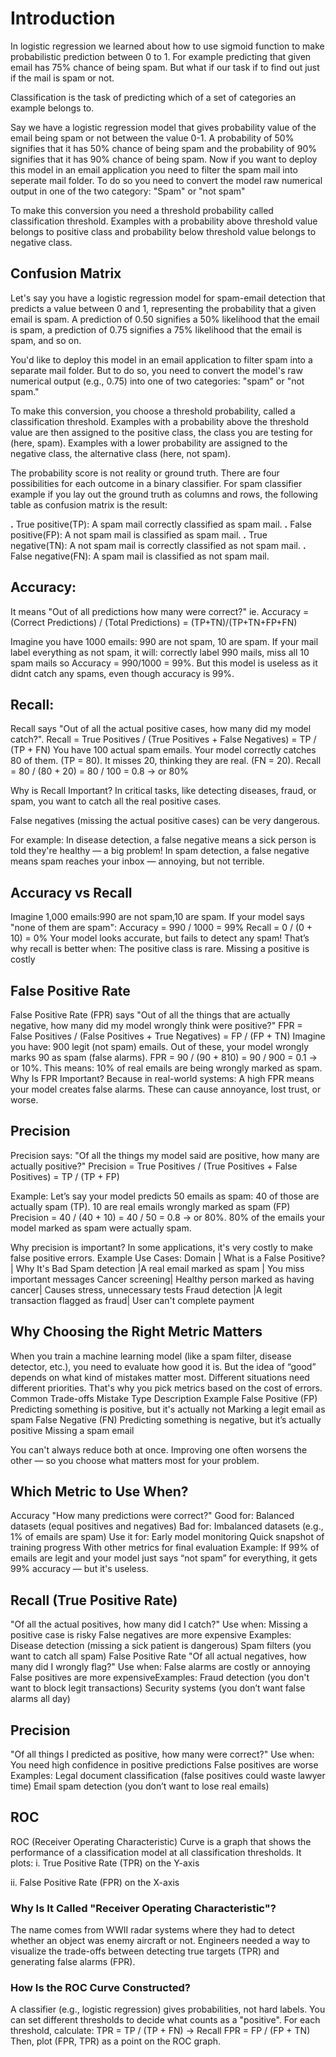 # Introduction

In logistic regression we learned about how to use sigmoid function to make probabilistic prediction between 0 to 1. For example predicting that given email has 75% chance of being spam. But what if our task if to find out just if the mail is spam or not.

Classification is the task of predicting which of a set of categories an example belongs to. 

Say we have a logistic regression model that gives probability value of the email being spam or not between the value 0-1. A probability of 50% signifies that it has 50% chance of being spam and the probability of 90% signifies that it has 90% chance of being spam. Now if you want to deploy this model in an email application you need to filter the spam mail into seperate mail folder. To do so you need to convert the model raw numerical output in one of the two category: "Spam" or "not spam"

To make this conversion you need a threshold probability called classification threshold. Examples with a probability above threshold value belongs to positive class and probability below threshold value belongs to negative class.


## Confusion Matrix
Let's say you have a logistic regression model for spam-email detection that predicts a value between 0 and 1, representing the probability that a given email is spam. A prediction of 0.50 signifies a 50% likelihood that the email is spam, a prediction of 0.75 signifies a 75% likelihood that the email is spam, and so on.

You'd like to deploy this model in an email application to filter spam into a separate mail folder. But to do so, you need to convert the model's raw numerical output (e.g., 0.75) into one of two categories: "spam" or "not spam."

To make this conversion, you choose a threshold probability, called a classification threshold. Examples with a probability above the threshold value are then assigned to the positive class, the class you are testing for (here, spam). Examples with a lower probability are assigned to the negative class, the alternative class (here, not spam).

The probability score is not reality or ground truth. There are four possibilities for each outcome in a binary classifier. For spam classifier example if you lay out the ground truth as columns and rows, the following table as confusion matrix is the result:

**.** True positive(TP): A spam mail correctly classified as spam mail.
**.** False positive(FP): A not spam mail is classified as spam mail.
**.** True negative(TN): A not spam mail is correctly classified as not spam mail.
**.** False negative(FN): A spam mail is classified as not spam mail.

## Accuracy: 
It means "Out of all predictions how many were correct?"
ie. Accuracy = (Correct Predictions) / (Total Predictions)
             = (TP+TN)/(TP+TN+FP+FN)

Imagine you have 1000 emails: 990 are not spam, 10 are spam.
If your mail label everything as not spam, it will: correctly label 990 mails, miss all 10 spam mails
so Accuracy = 990/1000 = 99%.
But this model is useless as it didnt catch any spams, even though accuracy is 99%.

## Recall:
Recall says "Out of all the actual positive cases, how many did my model catch?".
Recall = True Positives / (True Positives + False Negatives)
       = TP / (TP + FN)
You have 100 actual spam emails.
Your model correctly catches 80 of them. (TP = 80). It misses 20, thinking they are real. (FN = 20).
Recall = 80 / (80 + 20) = 80 / 100 = 0.8 → or 80%

Why is Recall Important?
In critical tasks, like detecting diseases, fraud, or spam, you want to catch all the real positive cases.

False negatives (missing the actual positive cases) can be very dangerous.

For example: In disease detection, a false negative means a sick person is told they're healthy — a big problem! In spam detection, a false negative means spam reaches your inbox — annoying, but not terrible.

## Accuracy vs Recall
Imagine 1,000 emails:990 are not spam,10 are spam. If your model says "none of them are spam":
Accuracy = 990 / 1000 = 99% 
Recall = 0 / (0 + 10) = 0% 
Your model looks accurate, but fails to detect any spam! That’s why recall is better when: The positive class is rare. Missing a positive is costly

## False Positive Rate
False Positive Rate (FPR) says "Out of all the things that are actually negative, how many did my model wrongly think were positive?"
FPR = False Positives / (False Positives + True Negatives)
    = FP / (FP + TN)
Imagine you have: 900 legit (not spam) emails. Out of these, your model wrongly marks 90 as spam (false alarms).
FPR = 90 / (90 + 810) = 90 / 900 = 0.1 → or 10%. This means: 10% of real emails are being wrongly marked as spam.
Why Is FPR Important? Because in real-world systems: A high FPR means your model creates false alarms. These can cause annoyance, lost trust, or worse.

## Precision
Precision says: "Of all the things my model said are positive, how many are actually positive?"
Precision = True Positives / (True Positives + False Positives)
          = TP / (TP + FP)

Example:
Let’s say your model predicts 50 emails as spam: 40 of those are actually spam (TP). 10 are real emails wrongly marked as spam (FP)
Precision = 40 / (40 + 10) = 40 / 50 = 0.8 → or 80%. 80% of the emails your model marked as spam were actually spam.

Why precision is important?
In some applications, it's very costly to make false positive errors.
Example Use Cases:
    Domain    |             What is a False Positive?	  |      Why It's Bad
Spam detection	|A real email marked as spam	          | You miss important messages
Cancer screening|	Healthy person marked as having cancer|	Causes stress, unnecessary tests
Fraud detection	|A legit transaction flagged as fraud|	User can't complete payment

## Why Choosing the Right Metric Matters
When you train a machine learning model (like a spam filter, disease detector, etc.), you need to evaluate how good it is. But the idea of “good” depends on what kind of mistakes matter most. Different situations need different priorities. That's why you pick metrics based on the cost of errors.
Common Trade-offs
Mistake Type	Description	Example
False Positive (FP)	Predicting something is positive, but it's actually not	Marking a legit email as spam
False Negative (FN)	Predicting something is negative, but it’s actually positive	Missing a spam email

You can't always reduce both at once. Improving one often worsens the other — so you choose what matters most for your problem.

## Which Metric to Use When?
Accuracy
"How many predictions were correct?"
Good for: Balanced datasets (equal positives and negatives)
Bad for: Imbalanced datasets (e.g., 1% of emails are spam)
Use it for:
Early model monitoring
Quick snapshot of training progress
With other metrics for final evaluation
 Example: If 99% of emails are legit and your model just says “not spam” for everything, it gets 99% accuracy — but it's useless.

## Recall (True Positive Rate)
"Of all the actual positives, how many did I catch?"
Use when:
Missing a positive case is risky
False negatives are more expensive
Examples:
Disease detection (missing a sick patient is dangerous)
Spam filters (you want to catch all spam)
 False Positive Rate
"Of all actual negatives, how many did I wrongly flag?"
Use when:
False alarms are costly or annoying
False positives are more expensiveExamples:
Fraud detection (you don't want to block legit transactions)
Security systems (you don’t want false alarms all day)

## Precision
"Of all things I predicted as positive, how many were correct?"
Use when:
You need high confidence in positive predictions
False positives are worse Examples:
Legal document classification (false positives could waste lawyer time)
Email spam detection (you don’t want to lose real emails)


## ROC 
ROC (Receiver Operating Characteristic) Curve is a graph that shows the performance of a classification model at all classification thresholds.
It plots:
i. True Positive Rate (TPR) on the Y-axis

ii. False Positive Rate (FPR) on the X-axis

 ### Why Is It Called "Receiver Operating Characteristic"?
 The name comes from WWII radar systems where they had to detect whether an object was enemy aircraft or not. Engineers needed a way to visualize the trade-offs between detecting true targets (TPR) and generating false alarms (FPR).
 ### How Is the ROC Curve Constructed?
  A classifier (e.g., logistic regression) gives probabilities, not hard labels. You can set different thresholds to decide what counts as a "positive".
  For each threshold, calculate:
  TPR = TP / (TP + FN) → Recall
  FPR = FP / (FP + TN)
  Then, plot (FPR, TPR) as a point on the ROC graph.